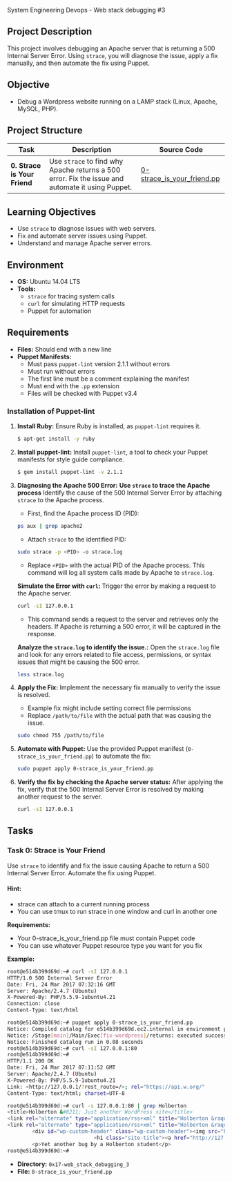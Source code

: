 System Engineering Devops - Web stack debugging #3

## Project Description
This project involves debugging an Apache server that is returning a 500 Internal Server Error. Using `strace`, you will diagnose the issue, apply a fix manually, and then automate the fix using Puppet.

## Objective
- Debug a Wordpress website running on a LAMP stack (Linux, Apache, MySQL, PHP).

## Project Structure

| Task                               | Description                                                        | Source Code                                |
|------------------------------------|--------------------------------------------------------------------|--------------------------------------------|
| **0. Strace is Your Friend**       | Use `strace` to find why Apache returns a 500 error. Fix the issue and automate it using Puppet. | [0-strace_is_your_friend.pp](path/to/0-strace_is_your_friend.pp) |

## Learning Objectives

- Use `strace` to diagnose issues with web servers.
- Fix and automate server issues using Puppet.
- Understand and manage Apache server errors.

## Environment

- **OS:** Ubuntu 14.04 LTS
- **Tools:**
  - `strace` for tracing system calls
  - `curl` for simulating HTTP requests
  - Puppet for automation

## Requirements
- **Files:** Should end with a new line
- **Puppet Manifests:**
  - Must pass `puppet-lint` version 2.1.1 without errors
  - Must run without errors
  - The first line must be a comment explaining the manifest
  - Must end with the `.pp` extension
  - Files will be checked with Puppet v3.4


### Installation of Puppet-lint
1. **Install Ruby:**
   Ensure Ruby is installed, as `puppet-lint` requires it.
   ```bash
   $ apt-get install -y ruby
   ```
3. **Install puppet-lint:**
   Install `puppet-lint`, a tool to check your Puppet manifests for style guide compliance.
   ```bash
   $ gem install puppet-lint -v 2.1.1
   ```

5. **Diagnosing the Apache 500 Error:** **Use `strace` to trace the Apache process**
   Identify the cause of the 500 Internal Server Error by attaching `strace` to the Apache process.
   - First, find the Apache process ID (PID):
   ```bash
   ps aux | grep apache2
   ```
   - Attach `strace` to the identified PID:
   ```bash
   sudo strace -p <PID> -o strace.log
   ```
   - Replace `<PID>` with the actual PID of the Apache process. This command will log all system calls made by Apache to `strace.log`.

   **Simulate the Error with `curl`:**
   Trigger the error by making a request to the Apache server.
   ```bash
   curl -sI 127.0.0.1
   ```
   - This command sends a request to the server and retrieves only the headers. If Apache is returning a 500 error, it will be captured in the response.
   
   **Analyze the `strace.log` to identify the issue.:**
   Open the `strace.log` file and look for any errors related to file access, permissions, or syntax issues that might be causing the 500 error.
   ```bash
   less strace.log
   ```

7. **Apply the Fix:**
   Implement the necessary fix manually to verify the issue is resolved.
   - Example fix might include setting correct file permissions
   - Replace `/path/to/file` with the actual path that was causing the issue.
   ```bash
   sudo chmod 755 /path/to/file
   ```

8. **Automate with Puppet:**
   Use the provided Puppet manifest (`0-strace_is_your_friend.pp`) to automate the fix:
   ```bash
   sudo puppet apply 0-strace_is_your_friend.pp
   ```
9. **Verify the fix by checking the Apache server status:**
   After applying the fix, verify that the 500 Internal Server Error is resolved by making another request to the server.
   ```bash
   curl -sI 127.0.0.1
   ```

## Tasks
### Task 0: Strace is Your Friend
Use `strace` to identify and fix the issue causing Apache to return a 500 Internal Server Error. Automate the fix using Puppet.

#### Hint:
- strace can attach to a current running process
- You can use tmux to run strace in one window and curl in another one

**Requirements:**
- Your 0-strace_is_your_friend.pp file must contain Puppet code
- You can use whatever Puppet resource type you want for you fix

**Example:**
```bash
root@e514b399d69d:~# curl -sI 127.0.0.1
HTTP/1.0 500 Internal Server Error
Date: Fri, 24 Mar 2017 07:32:16 GMT
Server: Apache/2.4.7 (Ubuntu)
X-Powered-By: PHP/5.5.9-1ubuntu4.21
Connection: close
Content-Type: text/html

root@e514b399d69d:~# puppet apply 0-strace_is_your_friend.pp
Notice: Compiled catalog for e514b399d69d.ec2.internal in environment production in 0.02 seconds
Notice: /Stage[main]/Main/Exec[fix-wordpress]/returns: executed successfully
Notice: Finished catalog run in 0.08 seconds
root@e514b399d69d:~# curl -sI 127.0.0.1:80
root@e514b399d69d:~#
HTTP/1.1 200 OK
Date: Fri, 24 Mar 2017 07:11:52 GMT
Server: Apache/2.4.7 (Ubuntu)
X-Powered-By: PHP/5.5.9-1ubuntu4.21
Link: <http://127.0.0.1/?rest_route=/>; rel="https://api.w.org/"
Content-Type: text/html; charset=UTF-8

root@e514b399d69d:~# curl -s 127.0.0.1:80 | grep Holberton
<title>Holberton &#8211; Just another WordPress site</title>
<link rel="alternate" type="application/rss+xml" title="Holberton &raquo; Feed" href="http://127.0.0.1/?feed=rss2" />
<link rel="alternate" type="application/rss+xml" title="Holberton &raquo; Comments Feed" href="http://127.0.0.1/?feed=comments-rss2" />
        <div id="wp-custom-header" class="wp-custom-header"><img src="http://127.0.0.1/wp-content/themes/twentyseventeen/assets/images/header.jpg" width="2000" height="1200" alt="Holberton" /></div>  </div>
                            <h1 class="site-title"><a href="http://127.0.0.1/" rel="home">Holberton</a></h1>
        <p>Yet another bug by a Holberton student</p>
root@e514b399d69d:~#
```
- **Directory:** `0x17-web_stack_debugging_3`
- **File:** `0-strace_is_your_friend.pp`
